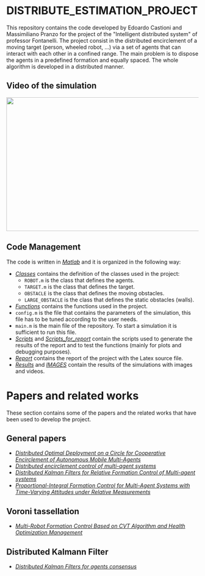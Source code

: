 # DISTRIBUTE_ESTIMATION_PROJECT
This repository contains the code developed by Edoardo Castioni and Massimiliano Pranzo for the project of the "Intelligent distributed system" of professor Fontanelli.
The project consist in the distributed encirclement of a moving target (person, wheeled robot, ...) via a set of agents that can interact with each other in a confined range. The main problem is to dispose the agents in a predefined formation and equally spaced. The whole algorithm is developed in a distributed manner. <br>
## Video of the simulation
<p align="center">
<img src="IMAGES/INITIAL_VIDEO/video.gif" width="700" height="350"/>
</p>

## Code Management
The code is written in [_Matlab_](https://www.mathworks.com/products/matlab.html) and it is organized in the following way:
- [_Classes_](/Classes/) contains the definition of the classes used in the project:
  - `ROBOT.m` is the class that defines the agents.
  - `TARGET.m` is the class that defines the target.
  - `OBSTACLE` is the class that defines the moving obstacles. 
  - `LARGE_OBSTACLE` is the class that defines the static obstacles (walls).
- [_Functions_](/Functions/) contains the functions used in the project.
- `config.m` is the file that contains the parameters of the simulation, this file has to be tuned according to the user needs.
- `main.m` is the main file of the repository. To start a simulation it is sufficient to run this file.
- [_Scripts_](/Scripts/) and [_Scripts_for_report_](/Scripts_for_report/) contain the scripts used to generate the results of the report and to test the functions (mainly for plots and debugging purposes).
- [_Report_](/Report/) contains the report of the project with the Latex source file.
- [_Results_](/Results/) and [_IMAGES_](/IMAGES/) contain the results of the simulations with images and videos.

# Papers and related works
These section contains some of the papers and the related works that have been used to develop the project.
## General papers
- [_Distributed Optimal Deployment on a Circle for
Cooperative Encirclement of Autonomous
Mobile Multi-Agents_](https://ieeexplore.ieee.org/stamp/stamp.jsp?tp=&arnumber=9044350)
- [_Distributed encirclement control of multi-agent
systems_](https://ieeexplore.ieee.org/stamp/stamp.jsp?tp=&arnumber=7231770)
- [_Distributed Kalman Filters for Relative
Formation Control of Multi-agent systems_](https://arxiv.org/pdf/2110.06332.pdf)
- [_Proportional-Integral Formation Control for Multi-Agent Systems with
Time-Varying Attitudes under Relative Measurements_](https://ieeexplore.ieee.org/stamp/stamp.jsp?tp=&arnumber=8899676)

## Voroni tassellation
- [_Multi-Robot Formation Control Based on CVT Algorithm and Health Optimization Management_](https://www.mdpi.com/2076-3417/12/2/755)

## Distributed Kalmann Filter
- [_Distributed Kalman Filters for agents consensus_](https://ieeexplore.ieee.org/stamp/stamp.jsp?tp=&arnumber=7434174)



